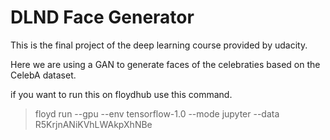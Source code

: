# DLND Face Generator

This is the final project of the deep learning course provided by udacity.

Here we are using a GAN to generate faces of the celebraties based on the CelebA dataset.

if you want to run this on floydhub use this command.

> floyd run --gpu --env tensorflow-1.0 --mode jupyter --data R5KrjnANiKVhLWAkpXhNBe
